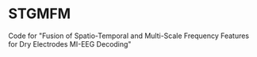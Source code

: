 # STGMFM
Code for  "Fusion of Spatio-Temporal and Multi-Scale Frequency Features for Dry Electrodes MI-EEG Decoding"
